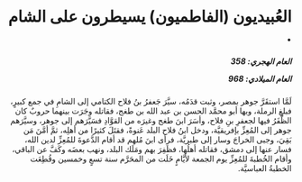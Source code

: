 <h1 dir="rtl">العُبيديون (الفاطميون) يسيطرون على الشام .</h1>

<h5 dir="rtl">العام الهجري:  358

العام الميلادي: 968

</h5>

<p dir="rtl">لَمَّا استقَرَّ جوهر بمصر، وثبت قدَمُه، سيَّرَ جَعفرُ بنُ فلاح الكتامي إلى الشامِ في جمع كبيرٍ، فبلغ الرملة، وبها أبو محمَّد الحسن بن عبد الله بن طغج، فقاتله وجَرَت بينهما حروبٌ كان الظَّفَرُ فيها لجعفرِ بنِ فلاح، وأسَرَ ابنَ طغج وغيرَه من القوَّادِ فسَيَّرَهم إلى جوهر، وسيَّرَهم جوهر إلى المُعِزِّ بإفريقيَّة، ودخل ابنُ فلاح البلد عَنوةً، فقتَلَ كثيرًا من أهلِه، ثمَّ أمَّنَ مَن بَقِيَ، وجبى الخراجَ وسار إلى طبريَّة، فرأى ابنَ مُلهم قد أقام الدَّعوةَ للمُعِزِّ لدين الله، فسار عنها إلى دمشق، فقاتله أهلُها، فظَفِرَ بهم ومَلَك البلد، ونهب بعضَه وكَفَّ عن الباقي، وأقام الخُطبةَ للمُعِزِّ يوم الجمعة لأيَّامٍ خَلَت من المحَرَّم سنة تسعٍ وخمسين وقُطِعَت الخطبةُ العباسيَّة.</p></br>
